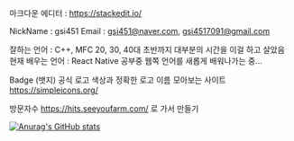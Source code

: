 마크다운 에디터 : https://stackedit.io/

NickName : gsi451
Email : gsi451@naver.com, gsi4517091@gmail.com

잘하는 언어 : C++, MFC 20, 30, 40대 초반까지 대부분의 시간을 이걸 하고 살았음
현재 배우는 언어 : React Native 공부중
웹쪽 언어를 새롭게 배워나가는 중...

<!---
gsi451/gsi451 is a ✨ special ✨ repository because its `README.md` (this file) appears on your GitHub profile.
You can click the Preview link to take a look at your changes.
--->


Badge (뱃지)
공식 로고 색상과 정확한 로고 이름 모아보는 사이트
https://simpleicons.org/

방문자수
https://hits.seeyoufarm.com/ 로 가서 만들기

[![Anurag's GitHub stats](https://github-readme-stats.vercel.app/api?username=gsi451)](https://github.com/gsi451/github-readme-stats)
